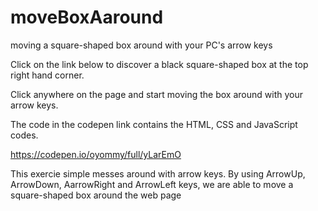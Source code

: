 # moveBoxAaround
moving a square-shaped box around with your PC's arrow keys

Click on the link below to discover a black square-shaped box at the top right hand corner. 

Click anywhere on the page and start moving the box around with your arrow keys.

The code in the codepen link contains the HTML, CSS and JavaScript codes.

https://codepen.io/oyommy/full/yLarEmO

This exercie simple messes around with arrow keys. By using ArrowUp, ArrowDown, AarrowRight and ArrowLeft keys, we are able to move a square-shaped box around the web page

